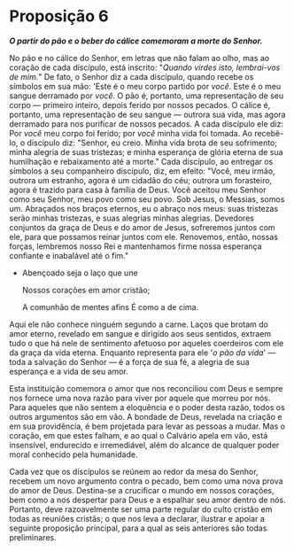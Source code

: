 # Proposição 6

***O partir do pão e o beber do cálice comemoram a morte do Senhor.***

No pão e no cálice do Senhor, em letras que não falam ao olho, mas ao coração de cada discípulo, está inscrito: "*Quando virdes isto, lembrai-vos de mim.*" De fato, o Senhor diz a cada discípulo, quando recebe os símbolos em sua mão: 'Este é o meu corpo partido por *você*. Este é o meu sangue derramado por *você*. O pão é, portanto, uma representação de seu corpo — primeiro inteiro, depois ferido por nossos pecados. O cálice é, portanto, uma representação de seu sangue — outrora sua vida, mas agora derramado para nos purificar de nossos pecados. A cada discípulo ele diz: Por *você* meu corpo foi ferido; por *você* minha vida foi tomada. Ao recebê-lo, o discípulo diz: "Senhor, eu creio. Minha vida brota de seu sofrimento; minha alegria de suas tristezas; e minha esperança de glória eterna de sua humilhação e rebaixamento até a morte." Cada discípulo, ao entregar os símbolos a seu companheiro discípulo, diz, em efeito: "Você, meu irmão, outrora um estranho, agora é um cidadão do céu; outrora um forasteiro, agora é trazido para casa à família de Deus. Você aceitou meu Senhor como seu Senhor, meu povo como seu povo. Sob Jesus, o Messias, somos um. Abraçados nos braços eternos, eu o abraço nos meus: suas tristezas serão minhas tristezas, e suas alegrias minhas alegrias. Devedores conjuntos da graça de Deus e do amor de Jesus, sofreremos juntos com ele, para que possamos reinar juntos com ele. Renovemos, então, nossas forças, lembremos nosso Rei e mantenhamos firme nossa esperança confiante e inabalável até o fim."

- Abençoado seja o laço que une

  Nossos corações em amor cristão;

  A comunhão de mentes afins
  É como a de cima.


Aqui ele não conhece ninguém segundo a carne. Laços que brotam do amor eterno, revelado em sangue e dirigido aos seus sentidos, extraem tudo o que há nele de sentimento afetuoso por aqueles coerdeiros com ele da graça da vida eterna. Enquanto representa para ele '*o pão da vida*' — toda a salvação do Senhor — é a força de sua fé, a alegria de sua esperança e a vida de seu amor.

Esta instituição comemora o amor que nos reconciliou com Deus e sempre nos fornece uma nova razão para viver por aquele que morreu por nós. Para aqueles que não sentem a eloquência e o poder desta razão, todos os outros argumentos são em vão. A bondade de Deus, revelada na criação e em sua providência, é bem projetada para levar as pessoas a mudar. Mas o coração, em que estes falham, e ao qual o Calvário apela em vão, está insensível, endurecido e irremediável, além do alcance de qualquer poder moral conhecido pela humanidade.

Cada vez que os discípulos se reúnem ao redor da mesa do Senhor, recebem um novo argumento contra o pecado, bem como uma nova prova do amor de Deus. Destina-se a crucificar o mundo em nossos corações, bem como a nos despertar para Deus e a espalhar seu amor dentro de nós. Portanto, deve razoavelmente ser uma parte regular do culto cristão em todas as reuniões cristãs; o que nos leva a declarar, ilustrar e apoiar a seguinte proposição principal, para a qual as seis anteriores são todas preliminares.
